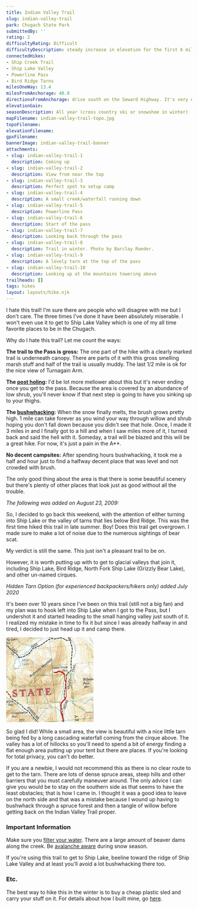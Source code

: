 ```yaml
---
title: Indian Valley Trail
slug: indian-valley-trail
park: Chugach State Park
submittedBy: ''
rating: 2
difficultyRating: Difficult
difficultyDescription: steady increase in elevation for the first 6 miles; then annoying and frustrating bushwhacking and/or post holing depending on time of year (which earns it the difficult rating). Trail is very overgro
connectedHikes:
- Ship Creek Trail
- Ship Lake Valley
- Powerline Pass
- Bird Ridge Tarns
milesOneWay: 13.4
milesFromAnchorage: 40.0
directionsFromAnchorage: drive south on the Seward Highway. It's very easy to miss; the road is right after the Turnagain House, a restaurant.
elevationGain: 
seasonDescription: All year (cross country ski or snowshoe in winter)
mapFilename: indian-valley-trail-topo.jpg
topoFilename: 
elevationFilename: 
gpxFilename: 
bannerImage: indian-valley-trail-banner
attachments:
- slug: indian-valley-trail-1
  description: Coming up
- slug: indian-valley-trail-2
  description: View from near the top
- slug: indian-valley-trail-3
  description: Perfect spot to setup camp
- slug: indian-valley-trail-4
  description: A small creek/waterfall running down
- slug: indian-valley-trail-5
  description: Powerline Pass
- slug: indian-valley-trail-6
  description: Start of the pass
- slug: indian-valley-trail-7
  description: Looking back through the pass
- slug: indian-valley-trail-8
  description: Trail in winter. Photo by Barclay Roeder.
- slug: indian-valley-trail-9
  description: A lovely tarn at the top of the pass
- slug: indian-valley-trail-10
  description: Looking up at the mountains towering above
trailheads: []
tags: hikes
layout: layouts/hike.njk
---
```

I hate this trail! I'm sure there are people who will disagree with me but I don't care. The three times I've done it have been absolutely miserable. I won't even use it to get to Ship Lake Valley which is one of my all time favorite places to be in the Chugach.

Why do I hate this trail? Let me count the ways:

**The trail to the Pass is gross:** The one part of the hike with a clearly marked trail is underneath canopy. There are parts of it with this gross smelling marsh stuff and half of the trail is usually muddy. The last 1/2 mile is ok for the nice view of Turnagain Arm. 

**The [post holing](../education/#post-holing):** I'd be lot more mellower about this but it's never ending once you get to the pass. Because the area is covered by an abundance of low shrub, you'll never know if that next step is going to have you sinking up to your thighs.

**The [bushwhacking](../education/#bushwhacking):** When the snow finally melts, the brush grows pretty high. 1 mile can take forever as you wind your way through willow and shrub hoping you don't fall down because you didn't see that hole. Once, I made it 3 miles in and I finally got to a hill and when I saw miles more of it, I turned back and said the hell with it. Someday, a trail will be blazed and this will be a great hike. For now, it's just a pain in the A**.

**No decent campsites:** After spending hours bushwhacking, it took me a half and hour just to find a halfway decent place that was level and not crowded with brush. 

The only good thing about the area is that there is some beautiful scenery but there's plenty of other places that look just as good without all the trouble.

*The following was added on August 23, 2009:*

So, I decided to go back this weekend, with the attention of either turning into Ship Lake or the valley of tarns that lies below Bird Ridge. This was the first time hiked this trail in late summer. Boy! Does this trail get overgrown. I made sure to make a lot of noise due to the numerous sightings of bear scat.

My verdict is still the same. This just isn't a pleasant trail to be on. 

However, it is worth putting up with to get to glacial valleys that join it, including Ship Lake, Bird Ridge, North Fork Ship Lake (Grizzly Bear Lake), and other un-named cirques.

*Hidden Tarn Option (for experienced backpackers/hikers only) added July 2020*

It's been over 10 years since I've been on this trail (still not a big fan) and my plan was to hook left into Ship Lake when I got to the Pass, but I undershot it and started heading to the small hanging valley just south of it. I realized my mistake in time to fix it but since I was already halfway in and tired, I decided to just head up it and camp there.

![Indian Valley Hidden Tarn](../img/hikes/indian-valley-trail-hidden-tarn.jpg)

So glad I did! While a small area, the view is beautiful with a nice little tarn being fed by a long cascading waterfall coming from the cirque above. The valley has a lot of hillocks so you'll need to spend a bit of energy finding a flat enough area putting up your tent but there are places. If you're looking for total privacy, you can't do better.

If you are a newbie, I would not recommend this as there is no clear route to get to the tarn. There are lots of dense spruce areas, steep hills and other barriers that you must carefully maneuver around. The only advice I can give you would be to stay on the southern side as that seems to have the least obstacles; that is how I came in. I thought it was a good idea to leave on the north side and that was a mistake because I wound up having to bushwhack through a spruce forest and then a tangle of willow before getting back on the Indian Valley Trail proper.

### Important Information

Make sure you [filter your water](../education/#water-filter). There are a large amount of beaver dams along the creek. Be [avalanche aware](../education/#avalanche) during snow season.

If you're using this trail to get to Ship Lake, beeline toward the ridge of Ship Lake Valley and at least you'll avoid a lot bushwhacking there too.

### Etc.

The best way to hike this in the winter is to buy a cheap plastic sled and carry your stuff on it. For details about how I built mine, go [here](../education/how-to-build-a-sled-for-winter-hiking/ "How to Build a Sled for Winter Hiking").
